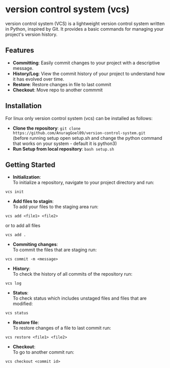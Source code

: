 # version control system (vcs)
version control system (VCS) is a lightweight version control system written in Python, inspired by Git. It provides a basic commands for managing your project's version history.

## Features
- **Committing**: Easily commit changes to your project with a descriptive message.
- **History/Log**: View the commit history of your project to understand how it has evolved over time.
- **Restore**: Restore changes in file to last commit
- **Checkout**: Move repo to another commmit

## Installation
For linux only
version control system (vcs) can be installed as follows:
- **Clone the repository**: ```git clone https://github.com/AnuragGoel09/version-control-system.git```
  <br/>
(before running setup open setup.sh and change the python command that works on your system - default it is python3)
- **Run Setup from local repository**: ```bash setup.sh```

## Getting Started
- **Initialization**:<br/>
To initialize a repository, navigate to your project directory and run: <br />
``` 
vcs init
```
- **Add files to stagin**:<br/>
To add your files to the staging area run:<br/>
```
vcs add <file1> <file2>
```
or to add all files 
```
vcs add .
```
- **Commiting changes**:<br/>
To commit the files that are staging run:<br/>
```
vcs commit -m <message>
```

- **History**:<br/>
To check the history of all commits of the repository run:<br/>
```
vcs log
```

- **Status**:<br/>
To check status which includes unstaged files and files that are modified:<br/>
```
vcs status
```

- **Restore file**:<br/>
To restore changes of a file to last commit run:<br/>
```
vcs restore <file1> <file2>
```

- **Checkout**:<br/>
To go to another commit run:<br/>
```
vcs checkout <commit id>
```
